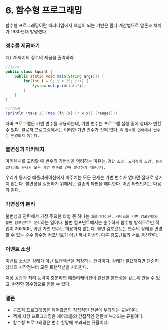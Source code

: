 # 6. 함수형 프로그래밍
함수형 프로그래밍이란 패러다임에서 핵심이 되는 기반은 람다 계산법으로 알론조 처치가 1930년대 발명했다.

### 정수를 제곱하기
예) 25까지의 정수의 제곱을 출력하라
```java
//java
public class Squint {
    public static void main(String args[]) {
        for(int i = 0; i < 25; i++) {
            System.out.println(i*i);
        }
    }
}

//리스프
(println (take 25 (map (fn [x] (* x x)) (range))))
```

자바 프로그램은 가변 변수를 사용하는데, 가변 변수는 프로그램 실행 중에 상태가 변할 수 있다. 클로저 프로그램에서는 이러한 가변 변수가 전혀 없다. 즉 `함수형 언어에서 변수는 변경되지 않는다.`


### 불변성과 아키텍처
아키텍처를 고려할 때 변수의 가변성을 염려하는 이유는, `경합 조건, 교착상태 조건, 동시 업데이트 문제가 모두 가변 변수로 인해 발생하기 때문이다.`

우리가 동시성 애플리케이션에서 마주치는 모든 문제는 가변 변수가 없다면 절대로 생기지 않는다. 불변성을 실현하기 위해서는 일종의 타협을 해야한다. 어떤 타협인지는 다음과 같다.

### 가변성의 분리
불변성과 관련해서 가장 주요한 타협 중 하나는 `애플리케이션, 서비스를 가변 컴포넌트와 불변 컴포넌트로 분리`하는 일이다. 불변 컴포넌트에서는 순수하게 함수형 방식으로만 작업이 처리되며, 어떤 가변 변수도 허용하지 않는다. 불변 컴포넌트는 변수의 상태를 변경할 수 있는 순수 함수형 컴포넌트가 아닌 하나 이상의 다른 컴포넌트와 서로 통신한다.

### 이벤트 소싱
이벤트 소싱은 상태가 아닌 트랜잭션을 저장하는 전략이다. 상태가 필요해지면 단순히 상태의 시작점부터 모든 트랜잭션을 처리한다. 

저장 공간과 처리 능력이 충분하면 애플리케이션이 완전한 불변성을 갖도록 만들 수 있고, 완전함 함수형으로 만들 수 있다.

### 결론
* 구조적 프로그래밍은 제어흐름의 직접적인 전환에 부과되는 규율이다.
* 객체 지향 프로그래밍은 제어흐름의 간접적인 전환에 부과되는 규율이다.
* 함수형 프로그래밍은 변수 할당에 부과되는 규율이다.